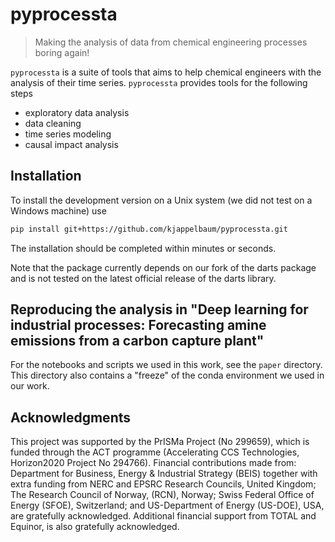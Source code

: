 # pyprocessta

> Making the analysis of data from chemical engineering processes boring again!

`pyprocessta` is a suite of tools that aims to help chemical engineers with the analysis of their time series. `pyprocessta` provides tools for the following steps

- exploratory data analysis
- data cleaning
- time series modeling
- causal impact analysis

## Installation

To install the development version on a Unix system (we did not test on a Windows machine) use

```bash
pip install git+https://github.com/kjappelbaum/pyprocessta.git
```

The installation should be completed within minutes or seconds.

Note that the package currently depends on our fork of the darts package and is not tested on the latest official release of the darts library.

## Reproducing the analysis in "Deep learning for industrial processes: Forecasting amine emissions from a carbon capture plant"

For the notebooks and scripts we used in this work, see the `paper` directory. This directory also contains a "freeze" of the conda environment we used in our work.

## Acknowledgments

This project was supported by the PrISMa Project (No 299659), which is funded through the ACT programme (Accelerating CCS Technologies, Horizon2020 Project No 294766). Financial contributions made from: Department for Business, Energy & Industrial Strategy (BEIS) together with extra funding from NERC and EPSRC Research Councils, United Kingdom; The Research Council of Norway, (RCN), Norway; Swiss Federal Office of Energy (SFOE), Switzerland; and US-Department of Energy (US-DOE), USA, are gratefully acknowledged. Additional financial support from TOTAL and Equinor, is also gratefully acknowledged.

